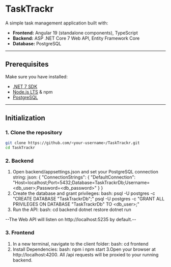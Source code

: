 # TaskTrackr

A simple task management application built with:

- **Frontend:** Angular 19 (standalone components), TypeScript  
- **Backend:** ASP .NET Core 7 Web API, Entity Framework Core  
- **Database:** PostgreSQL  

---

## Prerequisites

Make sure you have installed:

- [.NET 7 SDK](https://dotnet.microsoft.com/download)  
- [Node.js LTS](https://nodejs.org/) & npm  
- [PostgreSQL](https://www.postgresql.org/)  

---

## Initialization

### 1. Clone the repository

```bash
git clone https://github.com/<your-username>/TaskTrackr.git
cd TaskTrackr
```

### 2. Backend
1. Open backend/appsettings.json and set your PostgreSQL connection string:
   json:
{
  "ConnectionStrings": {
    "DefaultConnection": "Host=localhost;Port=5432;Database=TaskTrackrDb;Username=<db_user>;Password=<db_password>"
  }
}
2. Create the database and grant privileges:
   bash:
psql -U postgres -c "CREATE DATABASE \"TaskTrackrDb\";"
psql -U postgres -c "GRANT ALL PRIVILEGES ON DATABASE \"TaskTrackrDb\" TO <db_user>;"
3. Run the API:
   bash:
cd backend
dotnet restore
dotnet run

--The Web API will listen on http://localhost:5235 by default.--

### 3. Frontend
1. In a new terminal, navigate to the client folder:
   bash:
cd frontend
2. Install Dependencies:
   bash:
npm i
npm start
3.Open your browser at http://localhost:4200.
  All /api requests will be proxied to your running backend.

